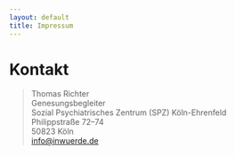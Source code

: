 ```yaml
---
layout: default
title: Impressum
---
```


# Kontakt

> Thomas Richter<br>
> Genesungsbegleiter<br>
> Sozial Psychiatrisches Zentrum (SPZ) Köln-Ehrenfeld<br>
> Philippstraße 72–74<br>
> 50823 Köln<br>
> <info@inwuerde.de>
